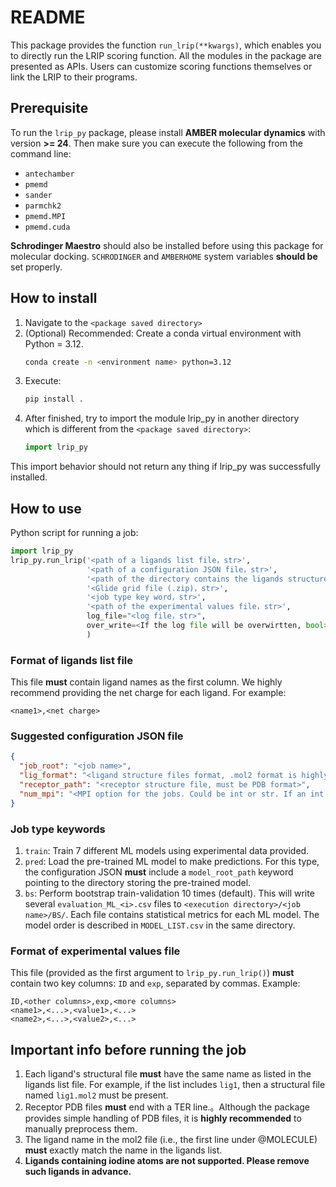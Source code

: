 # README

This package provides the function `run_lrip(**kwargs)`, which enables you to directly run the LRIP scoring function. All the modules in the package are presented as APIs. Users can customize scoring functions themselves or link the LRIP to their programs.

## Prerequisite

To run the `lrip_py` package, please install **AMBER molecular dynamics** with version **>= 24**. Then make sure you can execute the following from the command line:

- `antechamber`
- `pmemd`
- `sander`
- `parmchk2`
- `pmemd.MPI`
- `pmemd.cuda`

**Schrodinger Maestro** should also be installed before using this package for molecular docking. `SCHRODINGER` and `AMBERHOME` system variables **should be** set properly.

## How to install

1. Navigate to the `<package saved directory>`
2. (Optional) Recommended: Create a conda virtual environment with Python = 3.12.
    ```bash
    conda create -n <environment name> python=3.12
    ```
3. Execute:
   ```bash
   pip install .
   ```
4. After finished, try to import the module lrip_py in another directory which is different from the `<package saved directory>`:
    ```python
    import lrip_py
    ```
  This import behavior should not return any thing if lrip_py was successfully installed.

## How to use

Python script for running a job:
```python
import lrip_py
lrip_py.run_lrip('<path of a ligands list file，str>',
                 '<path of a configuration JSON file，str>',
                 '<path of the directory contains the ligands structure file，str>',
                 '<Glide grid file (.zip)，str>',
                 '<job type key word，str>',
                 '<path of the experimental values file，str>',
                 log_file="<log file，str>",
                 over_write=<If the log file will be overwirtten, bool>,
                 )
```

### Format of ligands list file

This file **must** contain ligand names as the first column. We highly recommend providing the net charge for each ligand. For example:
```
<name1>,<net charge>
```

### Suggested configuration JSON file
```json
{
  "job_root": "<job name>",
  "lig_format": "<ligand structure files format, .mol2 format is highly recommended>",
  "receptor_path": "<receptor structure file, must be PDB format>",
  "num_mpi": "<MPI option for the jobs. Could be int or str. If an int is given, the MD will be run through pmemd.MPI. If a cuda str is given, the MD will be performed by pmemd.cuda.>"
}
```

### Job type keywords

1. `train`: Train 7 different ML models using experimental data provided.
2. `pred`: Load the pre-trained ML model to make predictions. For this type, the configuration JSON **must** include a `model_root_path` keyword pointing to the directory storing the pre-trained model.
3. `bs`: Perform bootstrap train-validation 10 times (default). This will write several `evaluation_ML_<i>.csv` files to `<execution directory>/<job name>/BS/`. Each file contains statistical metrics for each ML model. The model order is described in `MODEL_LIST.csv` in the same directory.

### Format of experimental values file

This file (provided as the first argument to `lrip_py.run_lrip()`) **must** contain two key columns: `ID` and `exp`, separated by commas. Example:
```
ID,<other columns>,exp,<more columns>
<name1>,<...>,<value1>,<...>
<name2>,<...>,<value2>,<...>
```

## Important info before running the job

1. Each ligand's structural file **must** have the same name as listed in the ligands list file. For example, if the list includes `lig1`, then a structural file named `lig1.mol2` must be present.
2. Receptor PDB files **must** end with a TER line.。Although the package provides simple handling of PDB files, it is **highly recommended** to manually preprocess them.
3. The ligand name in the mol2 file (i.e., the first line under @<TRIPOS>MOLECULE) **must** exactly match the name in the ligands list.
4. **Ligands containing iodine atoms are not supported. Please remove such ligands in advance.**
